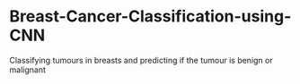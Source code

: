 # Breast-Cancer-Classification-using-CNN
Classifying tumours in breasts and predicting if the tumour is benign or malignant  
